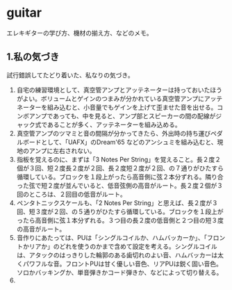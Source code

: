 # guitar
エレキギターの学び方、機材の揃え方、などのメモ。  
  
## 1.私の気づき
試行錯誤してたどり着いた、私なりの気づき。  
  
1. 自宅の練習環境として、真空管アンプとアッテネーターは持っておいたほうがよい。ボリュームとゲインのつまみが分かれている真空管アンプにアッテネーターを組み込むと、小音量でもゲインを上げて歪ませた音を出せる。コンボアンプであっても、中を見ると、アンプ部とスピーカーの間の配線がジャック式であることが多く、アッテネーターを組み込める。
2. 真空管アンプのツマミと音の間隔が分かってきたら、外出時の持ち運びペダルボードとして、「UAFX」のDream'65 などのアンシュミを組み込むと、現地のアンプに左右されない。
3. 指板を覚えるのに、まずは「3 Notes Per String」を覚えること。長２度２個が３回、短２度長２度が２回、長２度短２度が２回、の７通りがひたすら循環している。ブロックを１段上がったら高音側に弦２本分ずれる。隣り合った弦で短２度が並んでいると、低音弦側の高音がルート。長２度２個が３回のところは、２回目の低音がルート。
4. ペンタトニックスケールも、「2 Notes Per String」と思えば、長２度が３回、短３度が２回、の５通りがひたすら循環している。ブロックを１段上がったら高音側に弦１本分ずれる。３つ目の長２度の低音側と２つ目の短３度の高音がルート。
5. 音作りにあたっては、PUは「シングルコイルか、ハムバッカーか」、「フロントかリアか」のどれを使うのかまで含めて設定を考える。シングルコイルは、アタックのはっきりした輪郭のある歯切れのよい音、ハムバッカーは太くパワフルな音。フロントPUは甘く優しい音色、リアPUは鋭く固い音色。ソロかバッキングか、単音弾きかコード弾きか、などによって切り替える。
6. 
